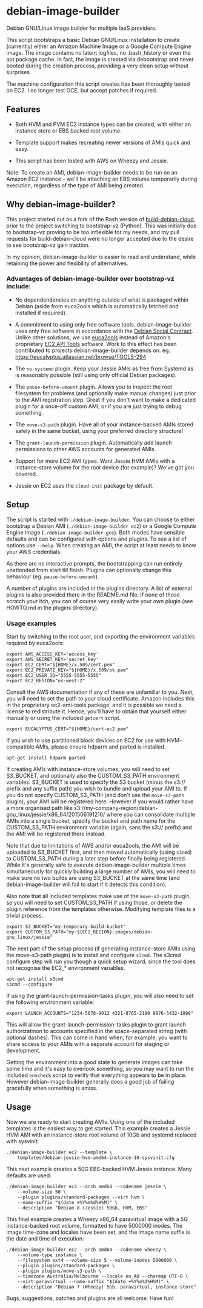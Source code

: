 debian-image-builder
====================

Debian GNU/Linux image builder for multiple IaaS providers.

This script bootstraps a basic Debian GNU/Linux installation to create
(currently) either an Amazon Machine Image or a Google Compute Engine
image. The image contains no latent logfiles, no .bash\_history or
even the apt package cache. In fact, the image is created via
debootstrap and never booted during the creation process, providing a
very clean setup without surprises.

The machine configuration this script creates has been thoroughly
tested on EC2. I no longer test GCE, but accept patches if required.


Features
--------

* Both HVM and PVM EC2 instance types can be created, with either an
  instance store or EBS backed root volume.

* Template support makes recreating newer versions of AMIs quick and
  easy.

* This script has been tested with AWS on Wheezy and Jessie.

Note: To create an AMI, debian-image-builder needs to be run on an
Amazon EC2 instance - we'll be attaching an EBS volume temporarily
during execution, regardless of the type of AMI being created.


Why debian-image-builder?
-------------------------

This project started out as a fork of the Bash version of
[build-debian-cloud](https://github.com/camptocamp/build-debian-cloud),
prior to the project switching to bootstrap-vz (Python). This was
initially due to bootstrap-vz proving to be too inflexible for my
needs, and my pull requests for build-debian-cloud were no longer
accepted due to the desire to see bootstrap-vz gain traction.

In my opinion, debian-image-builder is easier to read and understand,
while retaining the power and flexibility of alternatives.

### Advantages of debian-image-builder over bootstrap-vz include: ###

* No dependendencies on anything outside of what is packaged within
  Debian (aside from euca2ools which is automatically fetched and
  installed if required).

* A commitment to using only free software tools.
  debian-image-builder uses only free software in accordance with the
  [Debian Social Contract](http://www.debian.org/social_contract).
  Unlike other solutions, we use
  [euca2ools](http://www.eucalyptus.com/download/euca2ools) instead of
  Amazon's proprietary
  [EC2 API Tools](http://aws.amazon.com/developertools/351) software.
  Work to this effect has been contributed to projects
  debian-image-builder depends on. eg.
  https://eucalyptus.atlassian.net/browse/TOOLS-294

* The ``no-systemd`` plugin. Keep your Jessie AMIs as free from
  Systemd as is reasonably possible (still using only official Debian
  packages).

* The ``pause-before-umount`` plugin. Allows you to inspect the root
  filesystem for problems (and optionally make manual changes) just
  prior to the AMI registration step. Great if you don't want to make
  a dedicated plugin for a once-off custom AMI, or if you are just
  trying to debug something.

* The ``move-s3-path`` plugin. Have all of your instance-backed AMIs
  stored safely in the same bucket, using your preferred directory
  structure!

* The ``grant-launch-permission`` plugin. Automatically add launch
  permissions to other AWS accounts for generated AMIs.

* Support for more EC2 AMI types. Want Jessie HVM AMIs with a
  instance-store volume for the root device (for example)? We've got
  you covered.

* Jessie on EC2 uses the ``cloud-init`` package by default.


Setup
-----

The script is started with ``./debian-image-builder``.  You can choose
to either bootstrap a Debian AMI (``./debian-image-builder ec2``) or a
Google Compute Engine image (``./debian-image-builder gce``).  Both
modes have sensible defaults and can be configured with options and
plugins. To see a list of options use ``--help``.  When creating an
AMI, the script at least needs to know your AWS credentials.

As there are no interactive prompts, the bootstrapping can run
entirely unattended from start till finish. Plugins can optionally
change this behaviour (eg. ``pause-before-umount``).

A number of plugins are included in the plugins directory. A list of
external plugins is also provided there in the README.md file. If
none of those scratch your itch, you can of course very easily write
your own plugin (see HOWTO.md in the plugins directory).


### Usage examples ###

Start by switching to the root user, and exporting the environment
variables required by euca2ools:

```
export AWS_ACCESS_KEY='access_key'
export AWS_SECRET_KEY='secret_key'
export EC2_CERT="${HOME}/x.509/cert.pem"
export EC2_PRIVATE_KEY="${HOME}/x.509/pk.pem"
export EC2_USER_ID="5555-5555-5555"
export EC2_REGION="us-west-2"
```

Consult the AWS documentation if any of these are unfamiliar to you.
Next, you will need to set the path to your cloud certificate. Amazon
includes this in the proprietary ec2-ami-tools package, and it is
possible we need a license to redistribute it. Hence, you'll have to
obtain that yourself either manually or using the included ``getcert``
script.

```
export EUCALYPTUS_CERT="${HOME}/cert-ec2.pem"
```

If you wish to use partitioned block devices on EC2 for use with
HVM-compatible AMIs, please ensure hdparm and parted is installed.

```
apt-get install hdparm parted
```

If creating AMIs with instance-store volumes, you will need to set
S3_BUCKET, and optionally also the CUSTOM_S3_PATH environment
variables. S3_BUCKET is used to specify the S3 bucket (minus the s3://
prefix and any suffix path) you wish to bundle and upload your AMI
to. If you do not specify CUSTOM_S3_PATH (and don't use the
``move-s3-path`` plugin), your AMI will be registered here. However if
you would rather have a more organised path like
s3://my-company-region/debian-gnu_linux/jessie/x86_64/201506191210/
where you can consolidate multiple AMIs into a single bucket, specify
the bucket and path name for the CUSTOM_S3_PATH environment variable
(again, sans the s3:// prefix) and the AMI will be registered there
instead.

Note that due to limitations of AWS and/or euca2ools, the AMI will be
uploaded to S3_BUCKET first, and then moved automatically (using
``s3cmd``) to CUSTOM_S3_PATH during a later step before finally being
registered. While it's generally safe to execute debian-image-builder
multiple times simultaneously for quickly building a large number of
AMIs, you will need to make sure no two builds are using S3_BUCKET at
the same time (and debian-image-builder will fail to start if it
detects this condition).

Also note that all included templates make use of the ``move-s3-path``
plugin, so you will need to set CUSTOM_S3_PATH if using those, or
delete the plugin reference from the templates otherwise. Modifying
template files is a trivial process.

```
export S3_BUCKET="my-temporary-build-bucket"
export CUSTOM_S3_PATH="my-${EC2_REGION}-images/debian-gnu_linux/jessie"
```

The next part of the setup process (if generating instance-store AMIs
using the move-s3-path plugin) is to install and configure
``s3cmd``. The s3cmd configure step will run you though a quick setup
wizard, since the tool does not recognise the EC2_* environment
variables.

```
apt-get install s3cmd
s3cmd --configure
```

If using the grant-launch-permission-tasks plugin, you will also need
to set the following environment variable:

```
export LAUNCH_ACCOUNTS="1234-5678-9012 4321-8765-2190 9876-5432-1098"
```

This will allow the grant-launch-permission-tasks plugin to grant
launch authorizatinon to accounts specified in the space-separated
string (with optional dashes). This can come in hand when, for
example, you want to share access to your AMIs with a separate account
for staging or development.

Getting the environment into a good state to generate images can take
some time and it's easy to overlook something, so you may want to run
the included ``envcheck`` script to verify that everything appears to
be in place. However debian-image-builder generally does a good job of
failing gracefully when something is amiss.


Usage
-----

Now we are ready to start creating AMIs. Using one of the included
templates is the easiest way to get started. This example creates a
Jessie HVM AMI with an instance-store root volume of 10Gb and systemd
replaced with sysvinit:

```
./debian-image-builder ec2 --template \
    templates/debian-jessie-hvm-amd64-instance-10-sysvinit.cfg
```

This next example creates a 50G EBS-backed HVM Jessie instance. Many
defaults are used:

```
./debian-image-builder ec2 --arch amd64 --codename jessie \
    --volume-size 50 \
    --plugin plugins/standard-packages --virt hvm \
    --name-suffix "$(date +%Y%m%d%H%M)" \
    --description "Debian 8 (Jessie) 50Gb, HVM, EBS"
```

This final example creates a Wheezy x86_64 paravirtual image with a 5G
instance-backed root volume, formatted to have 5000000 inodes. The
image time-zone and locales have been set, and the image name suffix
is the date and time of execution:

```
./debian-image-builder ec2 --arch amd64 --codename wheezy \
    --volume-type instance \
    --filesystem ext4 --volume-size 5 --volume-inodes 5000000 \
    --plugin plugins/standard-packages \
    --plugin plugins/move-s3-path \
    --timezone Australia/Melbourne --locale en_AU --charmap UTF-8 \
    --virt paravirtual --name-suffix "$(date +%Y%m%d%H%M)" \
    --description "Debian 7 (Wheezy) 5Gb, paravirtual, instance-store"
```

Bugs, suggestions, patches and plugins are all welcome. Have fun!
